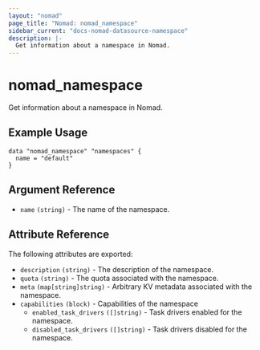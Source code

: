 ```yaml
---
layout: "nomad"
page_title: "Nomad: nomad_namespace"
sidebar_current: "docs-nomad-datasource-namespace"
description: |-
  Get information about a namespace in Nomad.
---
```


# nomad_namespace

Get information about a namespace in Nomad.

## Example Usage

```hcl
data "nomad_namespace" "namespaces" {
  name = "default"
}
```

## Argument Reference

- `name` `(string)` - The name of the namespace.

## Attribute Reference

The following attributes are exported:

* `description` `(string)` - The description of the namespace.
* `quota` `(string)` - The quota associated with the namespace.
* `meta` `(map[string]string)` -  Arbitrary KV metadata associated with the namespace.
* `capabilities` `(block)` - Capabilities of the namespace
  * `enabled_task_drivers` `([]string)` - Task drivers enabled for the namespace.
  * `disabled_task_drivers` `([]string)` - Task drivers disabled for the namespace.

